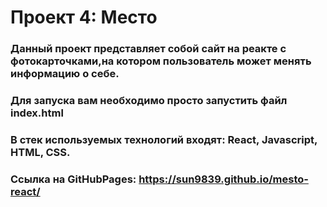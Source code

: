 # Проект 4: Место

### Данный проект представляет собой сайт на реакте с фотокарточками,на котором пользователь может менять информацию о себе.

### Для запуска вам необходимо просто запустить файл index.html

### В стек используемых технологий входят: React, Javascript, HTML, CSS.

### Ссылка на GitHubPages: https://sun9839.github.io/mesto-react/